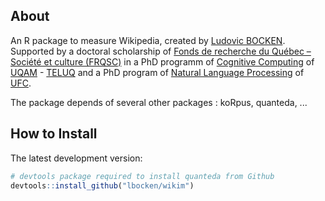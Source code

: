 ## About

An R package to measure Wikipedia, created by [Ludovic BOCKEN](https://www.linkedin.com/in/ludovicbocken/). Supported by 
a doctoral scholarship of [Fonds de recherche du Québec – Société et culture (FRQSC)](http://www.frqsc.gouv.qc.ca/en/) in a PhD programm of [Cognitive Computing](https://en.wikipedia.org/wiki/Cognitive_computing) of [UQAM](https://uqam.ca/) - [TELUQ](https://www.teluq.ca/site/en/) and a PhD program of [Natural Language Processing](https://en.wikipedia.org/wiki/Natural_language_processing) of [UFC](http://www.univ-fcomte.fr/).

The package depends of several other packages : koRpus, quanteda, ...

## How to Install

The latest development version:

``` r
# devtools package required to install quanteda from Github 
devtools::install_github("lbocken/wikim") 
```
